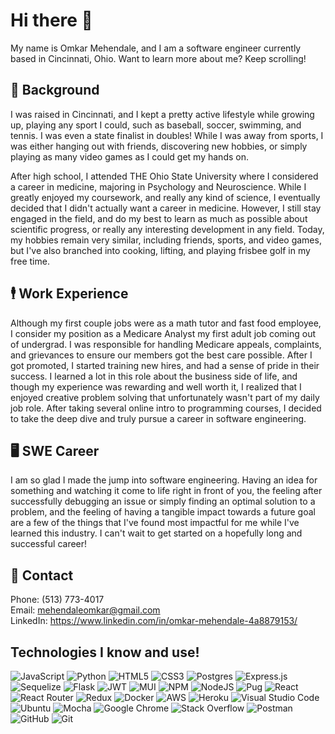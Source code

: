 # Hi there 👋
My name is Omkar Mehendale, and I am a software engineer currently based in Cincinnati, Ohio. Want to learn more about me? Keep scrolling!

## 🏫 Background

I was raised in Cincinnati, and I kept a pretty active lifestyle while growing up, playing any sport I could, such as baseball, soccer, swimming, and tennis. I was even a state finalist in doubles! While I was away from sports, I was either hanging out with friends, discovering new hobbies, or simply playing as many video games as I could get my hands on. 

After high school, I attended THE Ohio State University where I considered a career in medicine, majoring in Psychology and Neuroscience. While I greatly enjoyed my coursework, and really any kind of science, I eventually decided that I didn't actually want a career in medicine. However, I still stay engaged in the field, and do my best to learn as much as possible about scientific progress, or really any interesting development in any field. Today, my hobbies remain very similar, including friends, sports, and video games, but I've also branched into cooking, lifting, and playing frisbee golf in my free time.

## 🕴️ Work Experience

Although my first couple jobs were as a math tutor and fast food employee, I consider my position as a Medicare Analyst my first adult job coming out of undergrad. I was responsible for handling Medicare appeals, complaints, and grievances to ensure our members got the best care possible. After I got promoted, I started training new hires, and had a sense of pride in their success. I learned a lot in this role about the business side of life, and though my experience was rewarding and well worth it, I realized that I enjoyed creative problem solving that unfortunately wasn't part of my daily job role. After taking several online intro to programming courses, I decided to take the deep dive and truly pursue a career in software engineering.  

## 🖥️ SWE Career

I am so glad I made the jump into software engineering. Having an idea for something and watching it come to life right in front of you, the feeling after successfully debugging an issue or simply finding an optimal solution to a problem, and the feeling of having a tangible impact towards a future goal are a few of the things that I've found most impactful for me while I've learned this industry. I can't wait to get started on a hopefully long and successful career!

## 📱 Contact

Phone: (513) 773-4017  
Email: mehendaleomkar@gmail.com  
LinkedIn: https://www.linkedin.com/in/omkar-mehendale-4a8879153/  

## Technologies I know and use!
![JavaScript](https://img.shields.io/badge/javascript-%23323330.svg?style=for-the-badge&logo=javascript&logoColor=%23F7DF1E)
![Python](https://img.shields.io/badge/python-3670A0?style=for-the-badge&logo=python&logoColor=ffdd54)
![HTML5](https://img.shields.io/badge/html5-%23E34F26.svg?style=for-the-badge&logo=html5&logoColor=white)
![CSS3](https://img.shields.io/badge/css3-%231572B6.svg?style=for-the-badge&logo=css3&logoColor=white)
![Postgres](https://img.shields.io/badge/postgres-%23316192.svg?style=for-the-badge&logo=postgresql&logoColor=white)
![Express.js](https://img.shields.io/badge/express.js-%23404d59.svg?style=for-the-badge&logo=express&logoColor=%2361DAFB)
![Sequelize](https://img.shields.io/badge/Sequelize-52B0E7?style=for-the-badge&logo=Sequelize&logoColor=white)
![Flask](https://img.shields.io/badge/flask-%23000.svg?style=for-the-badge&logo=flask&logoColor=white)
![JWT](https://img.shields.io/badge/JWT-black?style=for-the-badge&logo=JSON%20web%20tokens)
![MUI](https://img.shields.io/badge/MUI-%230081CB.svg?style=for-the-badge&logo=material-ui&logoColor=white)
![NPM](https://img.shields.io/badge/NPM-%23000000.svg?style=for-the-badge&logo=npm&logoColor=white)
![NodeJS](https://img.shields.io/badge/node.js-6DA55F?style=for-the-badge&logo=node.js&logoColor=white)
![Pug](https://img.shields.io/badge/Pug-FFF?style=for-the-badge&logo=pug&logoColor=A86454)
![React](https://img.shields.io/badge/react-%2320232a.svg?style=for-the-badge&logo=react&logoColor=%2361DAFB)
![React Router](https://img.shields.io/badge/React_Router-CA4245?style=for-the-badge&logo=react-router&logoColor=white)
![Redux](https://img.shields.io/badge/redux-%23593d88.svg?style=for-the-badge&logo=redux&logoColor=white)
![Docker](https://img.shields.io/badge/docker-%230db7ed.svg?style=for-the-badge&logo=docker&logoColor=white)
![AWS](https://img.shields.io/badge/AWS-%23FF9900.svg?style=for-the-badge&logo=amazon-aws&logoColor=white)
![Heroku](https://img.shields.io/badge/heroku-%23430098.svg?style=for-the-badge&logo=heroku&logoColor=white)
![Visual Studio Code](https://img.shields.io/badge/Visual%20Studio%20Code-0078d7.svg?style=for-the-badge&logo=visual-studio-code&logoColor=white)
![Ubuntu](https://img.shields.io/badge/Ubuntu-E95420?style=for-the-badge&logo=ubuntu&logoColor=white)
![Mocha](https://img.shields.io/badge/-mocha-%238D6748?style=for-the-badge&logo=mocha&logoColor=white)
![Google Chrome](https://img.shields.io/badge/Google%20Chrome-4285F4?style=for-the-badge&logo=GoogleChrome&logoColor=white)
![Stack Overflow](https://img.shields.io/badge/-Stackoverflow-FE7A16?style=for-the-badge&logo=stack-overflow&logoColor=white)
![Postman](https://img.shields.io/badge/Postman-FF6C37?style=for-the-badge&logo=postman&logoColor=white)
![GitHub](https://img.shields.io/badge/github-%23121011.svg?style=for-the-badge&logo=github&logoColor=white)
![Git](https://img.shields.io/badge/git-%23F05033.svg?style=for-the-badge&logo=git&logoColor=white)




<!--
**mehendaleo/mehendaleo** is a ✨ _special_ ✨ repository because its `README.md` (this file) appears on your GitHub profile.

Here are some ideas to get you started:

- 🔭 I’m currently working on ...
- 🌱 I’m currently learning ...
- 👯 I’m looking to collaborate on ...
- 🤔 I’m looking for help with ...
- 💬 Ask me about ...
- 📫 How to reach me: ...
- 😄 Pronouns: ...
- ⚡ Fun fact: ...
-->

